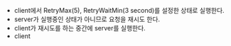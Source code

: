 - client에서 RetryMax(5), RetryWaitMin(3 second)를 설정한 상태로 실행한다. 
- server가 실행중인 상태가 아니므로 요청을 재시도 한다.
- client가 재시도를 하는 중간에 server를 실행한다.
- client
